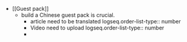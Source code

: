 - [[Guest pack]]
	- build a Chinese guest pack is crucial.
		- article need to be translated
		  logseq.order-list-type:: number
		- Video need to upload
		  logseq.order-list-type:: number
		-
